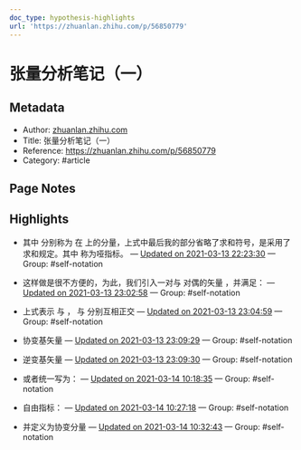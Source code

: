```yaml
---
doc_type: hypothesis-highlights
url: 'https://zhuanlan.zhihu.com/p/56850779'
---
```


# 张量分析笔记（一）

## Metadata
- Author: [zhuanlan.zhihu.com]()
- Title: 张量分析笔记（一）
- Reference: https://zhuanlan.zhihu.com/p/56850779
- Category: #article

## Page Notes
## Highlights
- 其中 分别称为 在 上的分量，上式中最后我的部分省略了求和符号，是采用了 求和规定。其中 称为哑指标。 — [Updated on 2021-03-13 22:23:30](https://hyp.is/rxfuzIQHEeurMScGR9ctqg/zhuanlan.zhihu.com/p/56850779) — Group: #self-notation

- 这样做是很不方便的，为此，我们引入一对与 对偶的矢量 ，并满足： — [Updated on 2021-03-13 23:02:58](https://hyp.is/MuwygIQNEeuWA2-zoLk1dA/zhuanlan.zhihu.com/p/56850779) — Group: #self-notation

- 上式表示 与 ， 与 分别互相正交 — [Updated on 2021-03-13 23:04:59](https://hyp.is/ew64-IQNEeuQbVcGAhpTYg/zhuanlan.zhihu.com/p/56850779) — Group: #self-notation

- 协变基矢量 — [Updated on 2021-03-13 23:09:29](https://hyp.is/G6d5bIQOEeut8zN6zNfO0g/zhuanlan.zhihu.com/p/56850779) — Group: #self-notation

- 逆变基矢量 — [Updated on 2021-03-13 23:09:30](https://hyp.is/HH52sIQOEeuJ2X-O3alx8Q/zhuanlan.zhihu.com/p/56850779) — Group: #self-notation

- 或者统一写为： — [Updated on 2021-03-14 10:18:35](https://hyp.is/lMSbLoRrEeuQKDeDAeSzHA/zhuanlan.zhihu.com/p/56850779) — Group: #self-notation

- 自由指标： — [Updated on 2021-03-14 10:27:18](https://hyp.is/zB6cQIRsEeuw_6dkiFZNkA/zhuanlan.zhihu.com/p/56850779) — Group: #self-notation

- 并定义为协变分量 — [Updated on 2021-03-14 10:32:43](https://hyp.is/jkbieIRtEeujGe8_-n_6Rw/zhuanlan.zhihu.com/p/56850779) — Group: #self-notation




